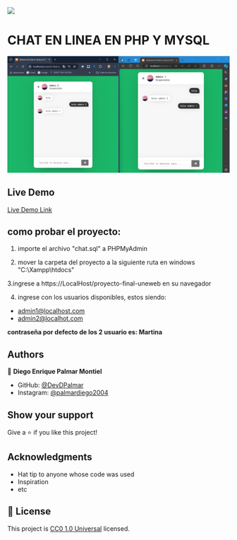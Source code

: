 ![](https://img.shields.io/badge/Uneweb-blue)

# CHAT EN LINEA EN PHP Y MYSQL


![screenshot](./app_screenshot.png)

## Live Demo

[Live Demo Link](https://chatenlineaconphpymysql.000webhostapp.com/index.php)

## como probar el proyecto:

1. importe el archivo "chat.sql" a PHPMyAdmin

2. mover la carpeta del proyecto a la siguiente ruta en windows "C:\Xampp\htdocs"
 
3.ingrese a https://LocalHost/proyecto-final-uneweb en su navegador

4. ingrese con los usuarios disponibles, estos siendo:

- admin1@localhost.com
- admin2@localhot.com

**contraseña por defecto de los 2 usuario es: Martina**

## Authors

👤 **Diego Enrique Palmar Montiel**

- GitHub: [@DevDPalmar](https://github.com/DevDPalmar)
- Instagram: [@palmardiego2004](https://www.instagram.com/palmardiego2004)


## Show your support

Give a ⭐️ if you like this project!

## Acknowledgments

- Hat tip to anyone whose code was used
- Inspiration
- etc

## 📝 License

This project is [CC0 1.0 Universal](LICENSE) licensed.
